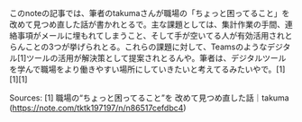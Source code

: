 このnoteの記事では、筆者のtakumaさんが職場の「ちょっと困ってること」を改めて見つめ直した話が書かれとるで。主な課題としては、集計作業の手間、連絡事項がメールに埋もれてしまうこと、そして手が空いてる人が有効活用されとらんことの3つが挙げられとる。これらの課題に対して、Teamsのようなデジタル[1]ツールの活用が解決策として提案されとるんや。筆者は、デジタルツールを学んで職場をより働きやすい場所にしていきたいと考えてるみたいやで。[1][1][1]

Sources:
[1] 職場の“ちょっと困ってること”を 改めて見つめ直した話｜takuma (https://note.com/tktk197197/n/n86517cefdbc4)